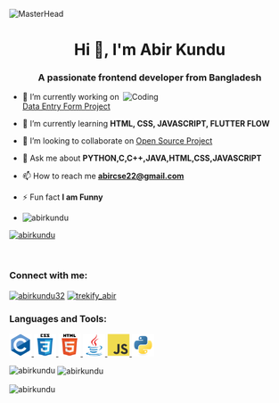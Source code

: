 ![MasterHead](https://cdn.dribbble.com/users/1245139/screenshots/4795849/barreirofreddy_tv_beachman.gif)
<h1 align="center">Hi 👋, I'm Abir Kundu</h1>
<h3 align="center" >A passionate frontend developer from Bangladesh</h3>
<img  align="right" alt="Coding" width ="300px" src="https://cdn.dribbble.com/users/525908/screenshots/3013825/coder.gif">




- 🔭 I’m currently working on [Data Entry Form Project](https://github.com/AbirKundu/Data-Entry-Form-Project)

- 🌱 I’m currently learning **HTML, CSS, JAVASCRIPT, FLUTTER FLOW**

- 👯 I’m looking to collaborate on [Open Source Project](https://github.com/TusharKesarwani/Front-End-Projects)

- 💬 Ask me about **PYTHON,C,C++,JAVA,HTML,CSS,JAVASCRIPT**

- 📫 How to reach me **abircse22@gmail.com**

- ⚡ Fun fact **I am Funny**
- <p align="left"> <img src="https://komarev.com/ghpvc/?username=abirkundu&label=Profile%20views&color=0e75b6&style=flat" alt="abirkundu" /> </p>

<p align="left"> <a href="https://github.com/ryo-ma/github-profile-trophy"><img src="https://github-profile-trophy.vercel.app/?username=abirkundu" alt="abirkundu" /></a> </p>

<p align="left"> <a href="https://twitter.com/" target="blank"><img src="https://img.shields.io/twitter/follow/?logo=twitter&style=for-the-badge" alt="" /></a> </p>

<h3 align="left">Connect with me:</h3>
<p align="left">
<a href="https://instagram.com/abirkundu32" target="blank"><img align="center" src="https://raw.githubusercontent.com/rahuldkjain/github-profile-readme-generator/master/src/images/icons/Social/instagram.svg" alt="abirkundu32" height="30" width="40" /></a>
<a href="https://www.youtube.com/c/trekify_abir" target="blank"><img align="center" src="https://raw.githubusercontent.com/rahuldkjain/github-profile-readme-generator/master/src/images/icons/Social/youtube.svg" alt="trekify_abir" height="30" width="40" /></a>
</p>

<h3 align="left">Languages and Tools:</h3>
<p align="left"> <a href="https://www.cprogramming.com/" target="_blank" rel="noreferrer"> <img src="https://raw.githubusercontent.com/devicons/devicon/master/icons/c/c-original.svg" alt="c" width="40" height="40"/> </a> <a href="https://www.w3schools.com/css/" target="_blank" rel="noreferrer"> <img src="https://raw.githubusercontent.com/devicons/devicon/master/icons/css3/css3-original-wordmark.svg" alt="css3" width="40" height="40"/> </a> <a href="https://www.w3.org/html/" target="_blank" rel="noreferrer"> <img src="https://raw.githubusercontent.com/devicons/devicon/master/icons/html5/html5-original-wordmark.svg" alt="html5" width="40" height="40"/> </a> <a href="https://www.java.com" target="_blank" rel="noreferrer"> <img src="https://raw.githubusercontent.com/devicons/devicon/master/icons/java/java-original.svg" alt="java" width="40" height="40"/> </a> <a href="https://developer.mozilla.org/en-US/docs/Web/JavaScript" target="_blank" rel="noreferrer"> <img src="https://raw.githubusercontent.com/devicons/devicon/master/icons/javascript/javascript-original.svg" alt="javascript" width="40" height="40"/> </a> <a href="https://www.python.org" target="_blank" rel="noreferrer"> <img src="https://raw.githubusercontent.com/devicons/devicon/master/icons/python/python-original.svg" alt="python" width="40" height="40"/> </a> </p>

<p><img align="left" src="https://github-readme-stats.vercel.app/api/top-langs?username=abirkundu&show_icons=true&locale=en&layout=compact" alt="abirkundu" /></p>

<p>&nbsp;<img align="center" src="https://github-readme-stats.vercel.app/api?username=abirkundu&show_icons=true&locale=en" alt="abirkundu" /></p>

<p><img align="center" src="https://github-readme-streak-stats.herokuapp.com/?user=abirkundu&" alt="abirkundu" /></p>

